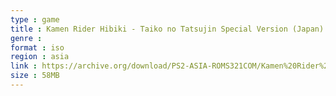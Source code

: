 ```yaml
---
type : game
title : Kamen Rider Hibiki - Taiko no Tatsujin Special Version (Japan)
genre : 
format : iso
region : asia
link : https://archive.org/download/PS2-ASIA-ROMS321COM/Kamen%20Rider%20Hibiki%20-%20Taiko%20no%20Tatsujin%20Special%20Version%20%28Japan%29.7z
size : 58MB
---
```

